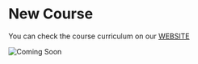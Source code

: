 # New Course

You can check the course curriculum on our [WEBSITE](https://www.cipher2infinity.com/)

![Coming Soon](https://user-images.githubusercontent.com/51408809/117524564-8b9db800-afdb-11eb-93c9-6f3e799cecde.png)
